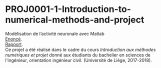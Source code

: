 # PROJ0001-1-Introduction-to-numerical-methods-and-project
 Modélisation de l’activité neuronale avec Matlab  
 [Enoncé](https://github.com/sibced/PROJ0001-1-Introduction-to-numerical-methods-and-project/blob/master/enonce_2018.pdf).  
 [Rapport](https://github.com/sibced/PROJ0001-1-Introduction-to-numerical-methods-and-project/blob/master/53_Lione_Valentiny_Siboyabasore/53_Lione_Valentiny_Siboyabasore.pdf).  
 Ce projet a été réalisé dans le cadre du cours *Introduction aux méthodes numériques et projet* donné aux étudiants
 du bachelier en sciences de l'ingénieur, orientation ingénieur civil. 
 (Université de Liège, 2017-2018).

